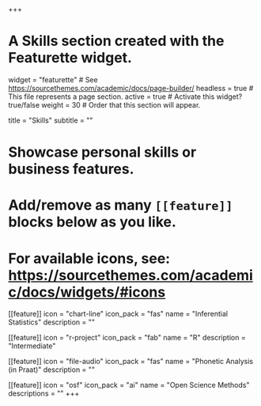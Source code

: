 +++
# A Skills section created with the Featurette widget.
widget = "featurette"  # See https://sourcethemes.com/academic/docs/page-builder/
headless = true  # This file represents a page section.
active = true  # Activate this widget? true/false
weight = 30  # Order that this section will appear.

title = "Skills"
subtitle = ""

# Showcase personal skills or business features.
# 
# Add/remove as many `[[feature]]` blocks below as you like.
# 
# For available icons, see: https://sourcethemes.com/academic/docs/widgets/#icons

[[feature]]
  icon = "chart-line"
  icon_pack = "fas"
  name = "Inferential Statistics"
  description = ""  

[[feature]]
  icon = "r-project"
  icon_pack = "fab"
  name = "R"
  description = "Intermediate"
  
[[feature]]
  icon = "file-audio"
  icon_pack = "fas"
  name = "Phonetic Analysis (in Praat)"
  description = ""

[[feature]]
  icon = "osf"
  icon_pack = "ai"
  name = "Open Science Methods"
  descriptions = ""
+++
